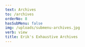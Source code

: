```yaml
---
text: Archives
to: /archives
orderNo: 8
hasSubMenu: false
img: /uploads/submenu-archives.jpg
verb: view
title: Erik's Exhaustive Archives
---
```


